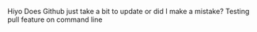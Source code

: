 Hiyo
Does Github just take a bit to update or did I make a mistake?
Testing pull feature on command line
